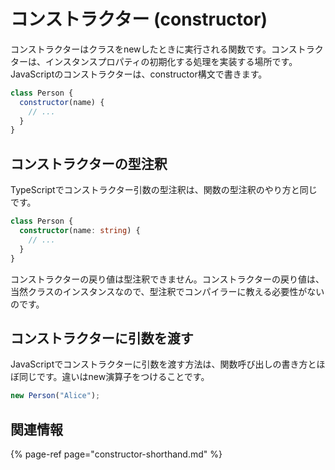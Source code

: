 # コンストラクター \(constructor\)

コンストラクターはクラスをnewしたときに実行される関数です。コンストラクターは、インスタンスプロパティの初期化する処理を実装する場所です。JavaScriptのコンストラクターは、constructor構文で書きます。

```javascript
class Person {
  constructor(name) {
    // ...
  }
}
```

## コンストラクターの型注釈

TypeScriptでコンストラクター引数の型注釈は、関数の型注釈のやり方と同じです。

```typescript
class Person {
  constructor(name: string) {
    // ...
  }
}
```

コンストラクターの戻り値は型注釈できません。コンストラクターの戻り値は、当然クラスのインスタンスなので、型注釈でコンパイラーに教える必要性がないのです。

## コンストラクターに引数を渡す

JavaScriptでコンストラクターに引数を渡す方法は、関数呼び出しの書き方とほぼ同じです。違いはnew演算子をつけることです。

```javascript
new Person("Alice");
```

## 関連情報

{% page-ref page="constructor-shorthand.md" %}

